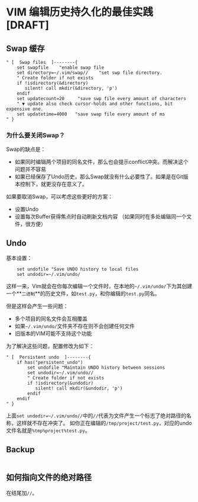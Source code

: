 # VIM 编辑历史持久化的最佳实践 [DRAFT]


## Swap 缓存

```
" [  Swap files  ]--------{
    set swapfile    "enable swap file
    set directory=~/.vim/swap//    "set swp file directory.
    " Create folder if not exists
    if !isdirectory(&directory)
       silent! call mkdir(&directory, 'p')
    endif
    set updatecount=20     "save swp file every amount of characters
    " ▼ update also check cursor-holds and other functions, bit expensive one.
    set updatetime=4000   "save swap file every amount of ms
" }
```

### 为什么要关闭Swap？

Swap的缺点是：
- 如果同时编辑两个项目的同名文件，那么也会提示conflict冲突。而解决这个问题并不容易
- 如果已经保存了Undo历史，那么Swap就没有什么必要性了。如果是在Git版本控制下，就更没存在意义了。

如果要取消Swap，可以考虑这些更好的方案：
- 设置Undo
- 设置每次Buffer获得焦点时自动刷新文档内容 （如果同时在多处编辑同一个文件，很方便）


## Undo

基本设置：
```vim
    set undofile "Save UNDO history to local files
    set undodir=~/.vim/undo/
```
这样一来，Vim就会在你每次编辑一个文件时，在本地的`~/.vim/undo/`下为其创建一个**`二进制`**的历史文件，如`test.py`，和你编辑的`test.py`同名。

但是这样会产生一些问题：
- 多个项目的同名文件会互相覆盖
- 如果`~/.vim/undo/`文件夹不存在则不会创建任何文件
- 旧版本的VIM可能不支持这个功能

为了解决这些问题，配置修改为如下：
```vim
" [  Persistent undo  ]--------{
    if has("persistent_undo")
        set undofile "Maintain UNDO history between sessions
        set undodir=~/.vim/undo//
        " Create folder if not exists
        if !isdirectory(&undodir)
           silent! call mkdir(&undodir, 'p')
        endif
    endif
" }
```

上面`set undodir=~/.vim/undo//`中的`//`代表为文件产生一个标志了绝对路径的名称，这样就不存在冲突了。
如你正在编辑的`/tmp/project/test.py`，对应的undo文件名就是`%tmp%project%test.py`。


## Backup

```

```

## 如何指向文件的绝对路径

在结尾加`//`。


